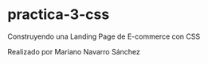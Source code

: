 # practica-3-css
Construyendo una Landing Page de E-commerce con CSS

Realizado por Mariano Navarro Sánchez
